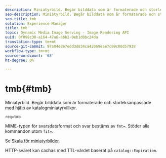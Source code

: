 ```yaml
---
description: Miniatyrbild. Begär bilddata som är formaterade och storleksanpassade med hjälp av katalogminiatyrvillkor.
seo-description: Miniatyrbild. Begär bilddata som är formaterade och storleksanpassade med hjälp av katalogminiatyrvillkor.
seo-title: tmb
solution: Experience Manager
title: tmb
topic: Dynamic Media Image Serving - Image Rendering API
uuid: 0f098c30-a164-47a6-abb2-0eb1d0bc24da
translation-type: tm+mt
source-git-commit: 97a84e8e7edd3d834ca42069eae7c09c00d57938
workflow-type: tm+mt
source-wordcount: '68'
ht-degree: 0%

---
```



# tmb{#tmb}

Miniatyrbild. Begär bilddata som är formaterade och storleksanpassade med hjälp av katalogminiatyrvillkor.

`req=tmb`

MIME-typen för svarsdataformat och svar bestäms av `fmt=`. Stöder alla kommandon utom `fit=`.

Se [Skala för miniatyrbilder](../../../../../../is-api/http-ref/image-serving-api-ref/c-http-protocol-reference/c-notes-on-server-behavior/r-thumbnail-scaling.md#reference-0f71817f721d4913b34816758d69b07f).

HTTP-svaret kan cachas med TTL-värdet baserat på `catalog::Expiration`.
